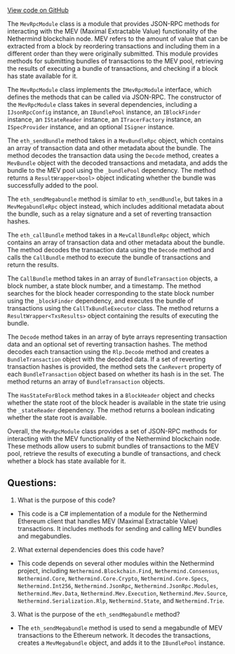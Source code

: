 [View code on GitHub](https://github.com/nethermindeth/nethermind/Nethermind.Mev/MevRpcModule.cs)

The `MevRpcModule` class is a module that provides JSON-RPC methods for interacting with the MEV (Maximal Extractable Value) functionality of the Nethermind blockchain node. MEV refers to the amount of value that can be extracted from a block by reordering transactions and including them in a different order than they were originally submitted. This module provides methods for submitting bundles of transactions to the MEV pool, retrieving the results of executing a bundle of transactions, and checking if a block has state available for it.

The `MevRpcModule` class implements the `IMevRpcModule` interface, which defines the methods that can be called via JSON-RPC. The constructor of the `MevRpcModule` class takes in several dependencies, including a `IJsonRpcConfig` instance, an `IBundlePool` instance, an `IBlockFinder` instance, an `IStateReader` instance, an `ITracerFactory` instance, an `ISpecProvider` instance, and an optional `ISigner` instance.

The `eth_sendBundle` method takes in a `MevBundleRpc` object, which contains an array of transaction data and other metadata about the bundle. The method decodes the transaction data using the `Decode` method, creates a `MevBundle` object with the decoded transactions and metadata, and adds the bundle to the MEV pool using the `_bundlePool` dependency. The method returns a `ResultWrapper<bool>` object indicating whether the bundle was successfully added to the pool.

The `eth_sendMegabundle` method is similar to `eth_sendBundle`, but takes in a `MevMegabundleRpc` object instead, which includes additional metadata about the bundle, such as a relay signature and a set of reverting transaction hashes.

The `eth_callBundle` method takes in a `MevCallBundleRpc` object, which contains an array of transaction data and other metadata about the bundle. The method decodes the transaction data using the `Decode` method and calls the `CallBundle` method to execute the bundle of transactions and return the results.

The `CallBundle` method takes in an array of `BundleTransaction` objects, a block number, a state block number, and a timestamp. The method searches for the block header corresponding to the state block number using the `_blockFinder` dependency, and executes the bundle of transactions using the `CallTxBundleExecutor` class. The method returns a `ResultWrapper<TxsResults>` object containing the results of executing the bundle.

The `Decode` method takes in an array of byte arrays representing transaction data and an optional set of reverting transaction hashes. The method decodes each transaction using the `Rlp.Decode` method and creates a `BundleTransaction` object with the decoded data. If a set of reverting transaction hashes is provided, the method sets the `CanRevert` property of each `BundleTransaction` object based on whether its hash is in the set. The method returns an array of `BundleTransaction` objects.

The `HasStateForBlock` method takes in a `BlockHeader` object and checks whether the state root of the block header is available in the state trie using the `_stateReader` dependency. The method returns a boolean indicating whether the state root is available.

Overall, the `MevRpcModule` class provides a set of JSON-RPC methods for interacting with the MEV functionality of the Nethermind blockchain node. These methods allow users to submit bundles of transactions to the MEV pool, retrieve the results of executing a bundle of transactions, and check whether a block has state available for it.
## Questions: 
 1. What is the purpose of this code?
- This code is a C# implementation of a module for the Nethermind Ethereum client that handles MEV (Maximal Extractable Value) transactions. It includes methods for sending and calling MEV bundles and megabundles.

2. What external dependencies does this code have?
- This code depends on several other modules within the Nethermind project, including `Nethermind.Blockchain.Find`, `Nethermind.Consensus`, `Nethermind.Core`, `Nethermind.Core.Crypto`, `Nethermind.Core.Specs`, `Nethermind.Int256`, `Nethermind.JsonRpc`, `Nethermind.JsonRpc.Modules`, `Nethermind.Mev.Data`, `Nethermind.Mev.Execution`, `Nethermind.Mev.Source`, `Nethermind.Serialization.Rlp`, `Nethermind.State`, and `Nethermind.Trie`.

3. What is the purpose of the `eth_sendMegabundle` method?
- The `eth_sendMegabundle` method is used to send a megabundle of MEV transactions to the Ethereum network. It decodes the transactions, creates a `MevMegabundle` object, and adds it to the `IBundlePool` instance.